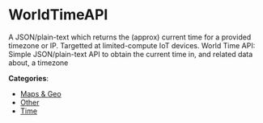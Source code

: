 # WorldTimeAPI


A JSON/plain-text which returns the (approx) current time for a provided timezone or IP.  Targetted at limited-compute IoT devices. World Time API: Simple JSON/plain-text API to obtain the current
 time in, and related data about, a timezone



**Categories**:
- [Maps & Geo](https://github.com/apis-list/apis-list#maps-and-geo)
- [Other](https://github.com/apis-list/apis-list#other)
- [Time](https://github.com/apis-list/apis-list#time)



